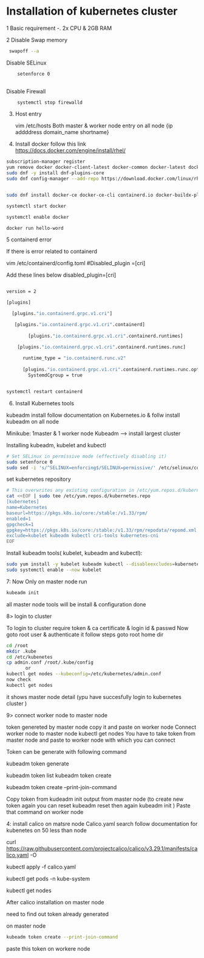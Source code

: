 
# Installation of kubernetes cluster 

1 Basic requirement -. 2x CPU & 2GB RAM

2 Disable Swap memory
   
   ``` bash 
   	swapoff --a
   ```

Disable SELinux

``` bash 
    setenforce 0
        
```
Disable Firewall
```bash 
	systemctl stop firewalld
```
3) Host entry

  	vim /etc/hosts
	Both master & worker node entry on all node
	{ip addddress domain_name  shortname}
                            
4) Install docker
follow this link
https://docs.docker.com/engine/install/rhel/

```bash
subscription-manager register
yum remove docker docker-client-latest docker-common docker-latest docker-latest-logrotate  docker-engine podman runc
sudo dnf -y install dnf-plugins-core
sudo dnf config-manager --add-repo https://download.docker.com/linux/rhel/docker-ce.repo


sudo dnf install docker-ce docker-ce-cli containerd.io docker-buildx-plugin docker-compose-plugin

systemctl start docker

systemctl enable docker

docker run hello-word
```
5 containerd error

If there is error related to containerd 

vim /etc/containerd/config.toml
#Disabled_plugin =[cri]

Add these  lines below disabled_plugin=[cri]

``` bash 

version = 2

[plugins]

  [plugins."io.containerd.grpc.v1.cri"]

   [plugins."io.containerd.grpc.v1.cri".containerd]
   
        [plugins."io.containerd.grpc.v1.cri".containerd.runtimes]

	[plugins."io.containerd.grpc.v1.cri".containerd.runtimes.runc]
        
	  runtime_type = "io.containerd.runc.v2"
          
	  [plugins."io.containerd.grpc.v1.cri".containerd.runtimes.runc.options]
		SystemdCgroup = true

```
``` bash

systemctl restart containerd
```

6) Install Kubernetes tools

kubeadm install 
follow documentation on Kubernetes.io & follw install kubeadm on all node

Minikube: 1master & 1 worker node
Kubeadm --> install largest cluster

Installing kubeadm, kubelet and kubectl

```bash
# Set SELinux in permissive mode (effectively disabling it)
sudo setenforce 0
sudo sed -i 's/^SELINUX=enforcing$/SELINUX=permissive/' /etc/selinux/config
```
set kubernetes repository 
```bash
# This overwrites any existing configuration in /etc/yum.repos.d/kubernetes.repo
cat <<EOF | sudo tee /etc/yum.repos.d/kubernetes.repo
[kubernetes]
name=Kubernetes
baseurl=https://pkgs.k8s.io/core:/stable:/v1.33/rpm/
enabled=1
gpgcheck=1
gpgkey=https://pkgs.k8s.io/core:/stable:/v1.33/rpm/repodata/repomd.xml.key
exclude=kubelet kubeadm kubectl cri-tools kubernetes-cni
EOF
```
Install kubeadm tools( kubelet, kubeadm and kubectl):

```bash
sudo yum install -y kubelet kubeadm kubectl --disableexcludes=kubernetes
sudo systemctl enable --now kubelet

```

7: Now Only on master node run 
``` bash
kubeadm init
```

all master node tools will be install & configuration done

8> login to cluster

To login to cluster require token & ca certificate & login id & passwd
Now goto root user & authenticate it
follow steps 
goto root home dir 
```bash
cd /root
mkdir .kube 
cd /etc/kubenetes
cp admin.conf /root/.kube/config
       or 
kubectl get nodes --kubeconfig=/etc/kubernetes/admin.conf
now check 
kubectl get nodes
```

it shows master node detail (ypu have succesfully login to kubernetes cluster )

9> connect worker node to master node

token genereted by master node copy it and paste on worker node 
Connect worker node to master node
kubectl get nodes
You have to take token from master node and paste to worker node with which you can connect 

Token can be generate with following command

kubeadm token generate 

kubeadm token list 
kubeadm token create

kubeadm token create –print-join-command

Copy token from kudeadm init output from master node (to create new token again you can reset kubeadm reset then again kubeadm init )
Paste that command on worker node 

4: install calico on matsre node Calico.yaml search follow documentation for  kubenetes on 50 less than node

curl https://raw.githubusercontent.com/projectcalico/calico/v3.29.1/manifests/calico.yaml -O

kubectl apply -f calico.yaml

kubectl get pods -n kube-system

kubectl get nodes 

After calico installation on master node

need to find out token already generated 

on master node

```bash
kubeadm token create --print-join-command
```
paste this token on workere node






